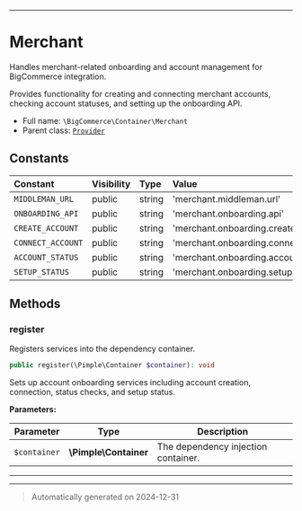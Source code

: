 ***

# Merchant

Handles merchant-related onboarding and account management for BigCommerce integration.

Provides functionality for creating and connecting merchant accounts, checking account
statuses, and setting up the onboarding API.

* Full name: `\BigCommerce\Container\Merchant`
* Parent class: [`Provider`](./classes/BigCommerce/Container/Provider.md)


## Constants

| Constant | Visibility | Type | Value |
|:---------|:-----------|:-----|:------|
|`MIDDLEMAN_URL`|public|string|&#039;merchant.middleman.url&#039;|
|`ONBOARDING_API`|public|string|&#039;merchant.onboarding.api&#039;|
|`CREATE_ACCOUNT`|public|string|&#039;merchant.onboarding.create_account&#039;|
|`CONNECT_ACCOUNT`|public|string|&#039;merchant.onboarding.connect_account&#039;|
|`ACCOUNT_STATUS`|public|string|&#039;merchant.onboarding.account_status&#039;|
|`SETUP_STATUS`|public|string|&#039;merchant.onboarding.setup_status&#039;|


## Methods


### register

Registers services into the dependency container.

```php
public register(\Pimple\Container $container): void
```

Sets up account onboarding services including account creation, connection,
status checks, and setup status.






**Parameters:**

| Parameter | Type | Description |
|-----------|------|-------------|
| `$container` | **\Pimple\Container** | The dependency injection container. |





***


***
> Automatically generated on 2024-12-31
